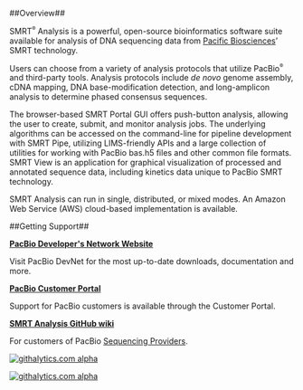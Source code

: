 ##Overview##

SMRT<sup><small>&reg;</small></sup> Analysis is a powerful, open-source bioinformatics software suite available for analysis of DNA sequencing data from [Pacific Biosciences](http://www.pacificbiosciences.com)’ SMRT technology.

Users can choose from a variety of analysis protocols that utilize PacBio<sup><small>&reg;</small></sup> and third-party tools. Analysis protocols include _de novo_ genome assembly, cDNA mapping, DNA base-modification detection, and long-amplicon analysis to determine phased consensus sequences.

The browser-based SMRT Portal GUI offers push-button analysis, allowing the user to create, submit, and monitor analysis jobs. The underlying algorithms can be accessed on the command-line for pipeline development with SMRT Pipe, utilizing LIMS-friendly APIs and a large collection of utilities for working with PacBio bas.h5 files and other common file formats. SMRT View is an application for graphical visualization of processed and annotated sequence data, including kinetics data unique to PacBio SMRT technology.

SMRT Analysis can run in single, distributed, or mixed modes. An Amazon Web Service (AWS) cloud-based implementation is available.


##Getting Support##

[__PacBio Developer's Network Website__](http://pacbiodevnet.com)

Visit PacBio DevNet for the most up-to-date downloads, documentation and more.


[__PacBio Customer Portal__](http://www.pacbioportal.com)

Support for PacBio customers is available through the  Customer Portal.


[__SMRT Analysis GitHub wiki__](https://github.com/PacificBiosciences/SMRT-Analysis/wiki)

For customers of PacBio [Sequencing Providers](http://www.pacificbiosciences.com/support/sequencing_provider/).




[![githalytics.com alpha](https://cruel-carlota.pagodabox.com/104b77caac44b82e52bce19ad64c9c0b "githalytics.com")](http://githalytics.com/github.com/PacificBiosciences)



[![githalytics.com alpha](https://cruel-carlota.pagodabox.com/28728759ba8fe51b8c1c0e6b39f6e339 "githalytics.com")](http://githalytics.com/PacificBiosciences/SMRT-Analysis)
